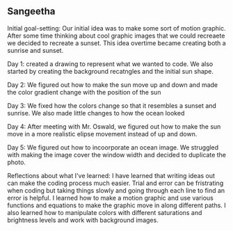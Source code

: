 ## __Sangeetha__
Initial goal-setting: Our initial idea was to make some sort of motion graphic. After some time thinking about cool graphic images that we could recreaete we decided to recreate a sunset. This idea overtime became creating both a sunrise and sunset.

Day 1: created a drawing to represent what we wanted to code. We also started by creating the background recatngles and the initial sun shape.

Day 2: We figured out how to make the sun move up and down and made the color gradient change with the position of the sun 

Day 3: We fixed how the colors change so that it resembles a sunset and sunrise. We also made little changes to how the ocean looked

Day 4: After meeting with Mr. Oswald, we figured out how to make the sun move in a more realistic elipse movement instead of up and down. 

Day 5: We figured out how to incoorporate an ocean image. We struggled with making the image cover the window width and decided to duplicate the photo. 

Reflections about what I've learned: I have learned that writing ideas out can make the coding process much easier. Trial and error can be fristrating when coding but taking things slowly and going through each line to find an error is helpful. I learned how to make a motion graphic and use various functions and equations to make the graphic move in along different paths. I also learned how to manipulate colors with different saturations and brightness levels and work with background images.

